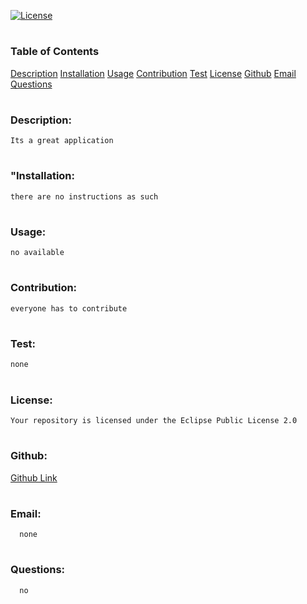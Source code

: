 
[![License](https://img.shields.io/badge/License-EPL%201.0-red.svg)](https://opensource.org/licenses/EPL-1.0)


# <h3>Table of Contents</h3>
<a href="#descr">Description</a>
<a href="#install">Installation</a>
<a href="#usage">Usage</a>
<a href="#contr">Contribution</a>
<a href="#test">Test</a>
<a href="#license">License</a>
<a href="#github">Github</a>
<a href="#email">Email</a>
<a href="#question">Questions</a>


# <h3 id = "descr">Description:</h3>
    Its a great application

# <h3 id = "install">"Installation:</h3>
    there are no instructions as such
   
# <h3 id = "usage">Usage:</h3>
    no available
    
# <h3 id = "contr">Contribution:</h3>
    everyone has to contribute
        
# <h3 id = "test">Test:</h3>
    none
     
# <h3 id = "license">License:</h3>
    Your repository is licensed under the Eclipse Public License 2.0 
   
# <h3 id = "github">Github:</h3>  
<a href="https://github.com/JohnnyMatharu">Github Link</a>

# <h3 id = "email">Email:</h3> 
      none

# <h3 id = "question">Questions:</h3> 
      no

    